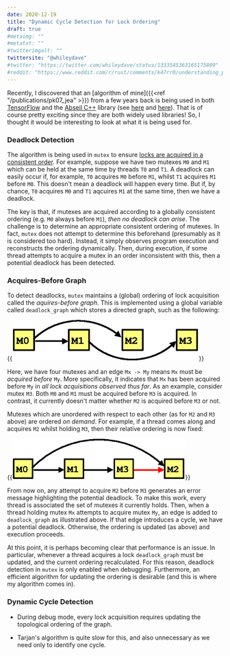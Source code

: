 ```yaml
---
date: 2020-12-19
title: "Dynamic Cycle Detection for Lock Ordering"
draft: true
#metaimg: ""
#metatxt: ""
#twitterimgalt: ""
twittersite: "@whileydave"
#twitter: "https://twitter.com/whileydave/status/1333545363165175809"
#reddit: "https://www.reddit.com/r/rust/comments/k47rr0/understanding_partial_moves_in_rust/"
---
```


Recently, I discovered that an [algorithm of mine]({{<ref "/publications/pk07_jea" >}}) from a few years back is being used in both [TensorFlow](https://www.tensorflow.org/) and the [Abseil C++](https://abseil.io/) library (see [here](https://github.com/tensorflow/tensorflow/blob/master/tensorflow/compiler/xla/service/graphcycles/graphcycles.cc) and [here](https://github.com/abseil/abseil-cpp/blob/master/absl/synchronization/internal/graphcycles.cc)).  That is of course pretty exciting since they are both widely used libraries!  So, I thought it would be interesting to look at what it is being used for.

### Deadlock Detection

The algorithm is being used in `mutex` to ensure [locks are acquired
in a consistent
order](https://abseil.io/docs/cpp/guides/synchronization).  For
example, suppose we have two mutexes `M0` and `M1` which can be held
at the same time by threads `T0` and `T1`.  A deadlock can easily
occur if, for example, `T0` acquires `M0` before `M1`, whilst `T1`
acquires `M1` before `M0`.  This doesn't mean a deadlock will happen
every time.  But if, by chance, `T0` acquires `M0` and `T1` aqcuires
`M1` at the same time, then we have a deadlock.

The key is that, if mutexes are acquired according to a globally
consistent ordering (e.g. `M0` always before `M1`), _then no deadlock
can arise_.  The challenge is to determine an appropriate consistent
ordering of mutexes.  In fact, `mutex` does not attempt to determine
this beforehand (presumably as it is considered too hard).  Instead,
it simply observes program execution and reconstructs the ordering
dynamically.  Then, during execution, if some thread attempts to
acquire a mutex in an order inconsistent with this, then a potential
deadlock has been detected.

### Acquires-Before Graph

To detect deadlocks, `mutex` maintains a (global) ordering of lock
acquisition called the _aquires-before graph_.  This is implemented
using a global variable called `deadlock_graph` which stores a
directed graph, such as the following:

{{<img class="text-center" src="/images/2021/DeadlockDetection_Ordering.png" height="96em" alt="Illustrating different examples of aliasing between references.">}}

Here, we have four mutexes and an edge `Mx -> My` means `Mx` must be
_acquired before_ `My`.  More specifically, it indicates that `Mx` has
been acquired before `My` in _all lock acquisitions observed thus
far_.  As an example, consider mutex `M3`.  Both `M0` and `M1` must be
acquired before `M3` is acquired.  In contrast, it currently doesn't
matter whether `M2` is acquired before `M3` or not.

Mutexes which are unordered with respect to each other (as for `M2`
and `M3` above) are ordered _on demand_.  For example, if a thread
comes along and acquires `M2` whilst holding `M3`, then their relative
ordering is now fixed:

{{<img class="text-center" src="/images/2021/DeadlockDetection_Ordering_Updated.png" height="96em" alt="Illustrating different examples of aliasing between references.">}}

From now on, any attempt to acquire `M2` before `M3` generates an
error message highlighting the potential deadlock.  To make this work,
every thread is associated the set of mutexes it currently holds.
Then, when a thread holding mutex `Mx` attempts to acquire mutex `My`,
an edge is added to `deadlock_graph` as illustrated above.  If that
edge introduces a cycle, we have a potential deadlock.  Otherwise, the
ordering is updated (as above) and execution proceeds.

At this point, it is perhaps becoming clear that performance is an
issue.  In particular, whenever a thread acquires a lock
`deadlock_graph` must be updated, and the current ordering
recalculated.  For this reason, deadlock detection in `mutex` is only
enabled when debugging.  Furthermore, an efficient algorithm for
updating the ordering is desirable (and this is where my algorithm
comes in).

### Dynamic Cycle Detection

  * During debug mode, every lock acquisition requires updating the
    topological ordering of the graph.

  * Tarjan's algorithm is quite slow for this, and also unnecessary as
    we need only to identify one cycle.
